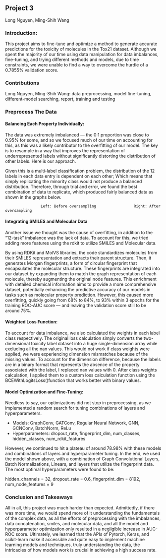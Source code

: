 ## Project 3
Long Nguyen, Ming-Shih Wang

### Introduction:
This project aims to fine-tune and optimize a method to generate accurate predictions for the toxicity of molecules in the Tox21 dataset. Although we spent the majority of our time using data manipulation for data imbalances, fine-tuning, and trying different methods and models, due to time constraints, we were unable to find a way to overcome the hurdle of a 0.7855% validation score.

### Contributions
Long Nguyen, Ming-Shih Wang: data preprocessing, model fine-tuning, different-model searching, report, training and testing

### Preprocess The Data

#### Balancing Each Property Individually:
The data was extremely imbalanced — the 0:1 proportion was close to 0.95% for some, and so we focused much of our time on accounting for this, as this was a likely contributor to the overfitting of our model. The key is to resample in a way that improves the representation of underrepresented labels without significantly distorting the distribution of other labels. Here is our approach. 

Given this is a multi-label classification problem, the distribution of the 12 labels in each data entry is dependent on each other; Which means that simply replicating the minority class would not produce a balanced distribution. Therefore, through trial and error, we found the best combination of data to replicate, which produced fairly balanced data as shown in the graphs below.

                 	Left: Before oversampling 				  Right: After oversampling

#### Integrating SMILES and Molecular Data
Another issue we thought was the cause of overfitting, in addition to the “12-task” imbalance was the lack of data. To account for this, we tried adding more features using the rdkit to utilize SMILES and Molecular data. 




By using RDKit and MolVS libraries, the code standardizes molecules from their SMILES representation and extracts their parent structure. Then, it generates Morgan fingerprints, a form of circular fingerprint that encapsulates the molecular structure. These fingerprints are integrated into our dataset by expanding them to match the graph representation of each molecule, thereby augmenting the original node features. This enrichment with detailed chemical information aims to provide a more comprehensive dataset, potentially enhancing the predictive accuracy of our models in tasks such as molecular property prediction. However, this caused more overfitting, quickly going from 68% to 84%, to 93% within 3 epochs for the training ROC-AUC score — and leaving the validation score still to be around 75%.

#### Weighted Loss Function:
To account for data imbalance, we also calculated the weights in each label class respectively. 
The original loss calculation simply converts the two-dimensional toxicity label dataset into a huge single-dimension array while excluding all the nan values. This would not work if class weights were applied, we were experiencing dimension mismatches because of the missing values. To account for the dimension difference, because the labels are in a binary format that represents the absence of the property associated with the label, I replaced nan values with 0. 
After class weights calculation, I applied them to a custom loss calculation function using the BCEWithLogitsLoss()function that works better with binary values.

#### Model Optimization and Fine-Tuning:
Needless to say, our optimizations did not stop in preprocessing, as we implemented a random search for tuning combinations of layers and hyperparameters. 

- Models: GraphConv, GATConv, Regular Neural Network, GNN, GCNConv, BatchNorm, ReLu
- Hyperparameters: dropout_rate, fingerprint_dim, num_classes, hidden_classes, num_rdkit_features

However, we continued to hit a plateau of around 78.98% with these models and combinations of layers and hyperparameter tuning. 
In the end, we used the model shown above, with a combination of Graph Convolutional Layers, Batch Normalizations, Linears, and layers that utilize the fingerprint data. The most optimal hyperparameters were found to be: 

hidden_channels = 32, dropout_rate = 0.6, fingerprint_dim = 8192, num_node_features = 9

### Conclusion and Takeaways
All in all, this project was much harder than expected. Admittedly, if there was more time, we would spend more of it understanding the fundamentals of the complex data, as all the efforts of preprocessing with the imbalances, data concatenation, smiles, and molecular data, and all the model and hyperparameter optimization only resulted in a negligible increase in AUC-ROC score. Ultimately, we learned that the APIs of Pytorch, Keras, and scikit-learn make it accessible and quite easy to implement machine learning models and techniques, truly understanding the data, the intricacies of how models work is crucial in achieving a high success rate.


